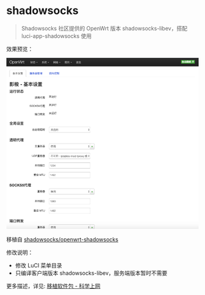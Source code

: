 # shadowsocks

> Shadowsocks 社区提供的 OpenWrt 版本 shadowsocks-libev，搭配 luci-app-shadowsocks 使用

效果预览：

![Snipaste_2019-09-19_23-50-11.png](https://raw.githubusercontent.com/stuarthua/PicGo/master/oh-my-openwrt/Snipaste_2019-09-19_23-50-11.png)

移植自 [shadowsocks/openwrt-shadowsocks](https://github.com/shadowsocks/openwrt-shadowsocks)

修改说明：

* 修改 LuCI 菜单目录
* 只编译客户端版本 shadowsocks-libev，服务端版本暂时不需要

更多描述，详见: [移植软件包 - 科学上网](https://stuarthua.github.io/oh-my-openwrt/mybook/packages/use-package-shadowsocks.html)